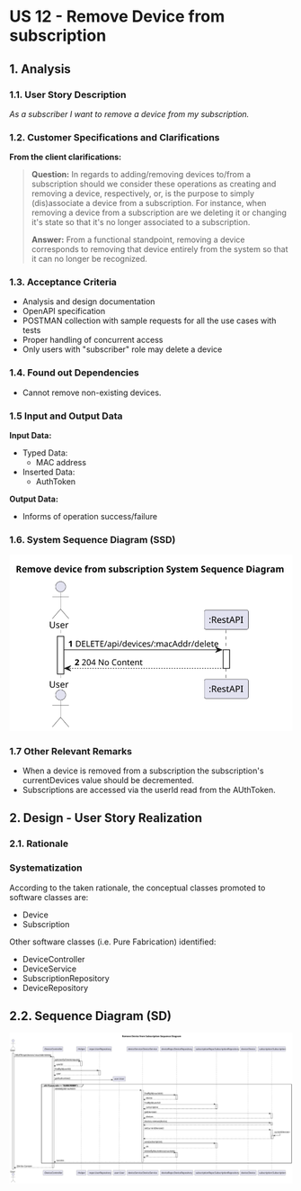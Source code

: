 # US 12 - Remove Device from subscription

## 1. Analysis

### 1.1. User Story Description

*As a subscriber I want to remove a device from my subscription.*

### 1.2. Customer Specifications and Clarifications 

**From the client clarifications:**
> **Question:**
> In regards to adding/removing devices to/from a subscription should we consider these operations 
as creating and removing a device, respectively, or, is the purpose to simply (dis)associate a device 
from a subscription. For instance, when removing a device from a subscription are we deleting it or
changing it's state so that it's no longer associated to a subscription.
> 
> **Answer:**
> From a functional standpoint, removing a device corresponds to removing that device entirely from the system so that it can no longer be recognized.

### 1.3. Acceptance Criteria

* Analysis and design documentation
* OpenAPI specification
* POSTMAN collection with sample requests for all the use cases with tests
* Proper handling of concurrent access
* Only users with "subscriber" role may delete a device

### 1.4. Found out Dependencies

* Cannot remove non-existing devices.

### 1.5 Input and Output Data

**Input Data:**
* Typed Data:
    * MAC address
* Inserted Data:
    * AuthToken

**Output Data:**
* Informs of operation success/failure

### 1.6. System Sequence Diagram (SSD)

![US12-SSD](US12-SSD.svg)

### 1.7 Other Relevant Remarks

* When a device is removed from a subscription the subscription's currentDevices value should be decremented.
* Subscriptions are accessed via the userId read from the AUthToken.

## 2. Design - User Story Realization 

### 2.1. Rationale

### Systematization ##

According to the taken rationale, the conceptual classes promoted to software classes are: 

* Device
* Subscription

Other software classes (i.e. Pure Fabrication) identified:

* DeviceController
* DeviceService
* SubscriptionRepository
* DeviceRepository

## 2.2. Sequence Diagram (SD)

![US12-SD](US12-SD.svg)

